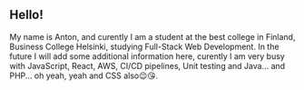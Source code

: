 ## Hello!
My name is Anton, and curently I am a student at the best college in Finland, 
Business College Helsinki, studying Full-Stack Web Development.
In the future I will add some additional information here, curently I am very busy
with JavaScript, React, AWS, CI/CD pipelines, Unit testing and Java... and PHP... oh yeah, yeah and CSS also😉😘.
